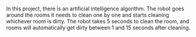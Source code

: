 In this project, there is an artificial intelligence algorithm.
The robot goes around the rooms it needs to clean one by one and starts cleaning whichever room is dirty. 
The robot takes 5 seconds to clean the room, and rooms will automatically get dirty between 1 and 15 seconds after cleaning.
